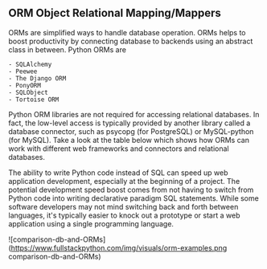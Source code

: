 ## ORM Object Relational Mapping/Mappers

ORMs are simplified ways to handle database operation. ORMs helps to boost productivity by connecting database to backends using an abstract class in between. Python ORMs are 

    - SQLAlchemy
    - Peewee
    - The Django ORM
    - PonyORM
    - SQLObject
    - Tortoise ORM 

Python ORM libraries are not required for accessing relational databases. In fact, the low-level access is typically provided by another library called a database connector, such as psycopg (for PostgreSQL) or MySQL-python (for MySQL). Take a look at the table below which shows how ORMs can work with different web frameworks and connectors and relational databases.

The ability to write Python code instead of SQL can speed up web application development, especially at the beginning of a project. The potential development speed boost comes from not having to switch from Python code into writing declarative paradigm SQL statements. While some software developers may not mind switching back and forth between languages, it's typically easier to knock out a prototype or start a web application using a single programming language.

![comparison-db-and-ORMs](https://www.fullstackpython.com/img/visuals/orm-examples.png comparison-db-and-ORMs)
